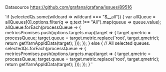 Datasource
https://github.com/grafana/grafana/issues/89516

'if (selectedQs.some(wildcard => wildcard === "$__all")) {
  var allQueue = allQueues[0].options.filter(q => q.text !== "All").map(queue => queue.value);
  allQueue.forEach(processQueue => {
    metricsPromises.push(options.targets.map(target => {
      target.qmetric = processQueue;
      target.queue = target.metric.replace('root', target.qmetric);
      return getYarnAppIdData(target);
    }));
  });
} else {
  // All selected queues.
  selectedQs.forEach(processQueue => {
    metricsPromises.push(options.targets.map(target => {
      target.qmetric = processQueue;
      target.queue = target.metric.replace('root', target.qmetric);
      return getYarnAppIdData(target);
    }));
  });
}
'
